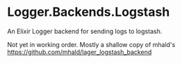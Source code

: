 Logger.Backends.Logstash
========================

An Elixir Logger backend for sending logs to logstash.

Not yet in working order. Mostly a shallow copy of mhald's
https://github.com/mhald/lager_logstash_backend


